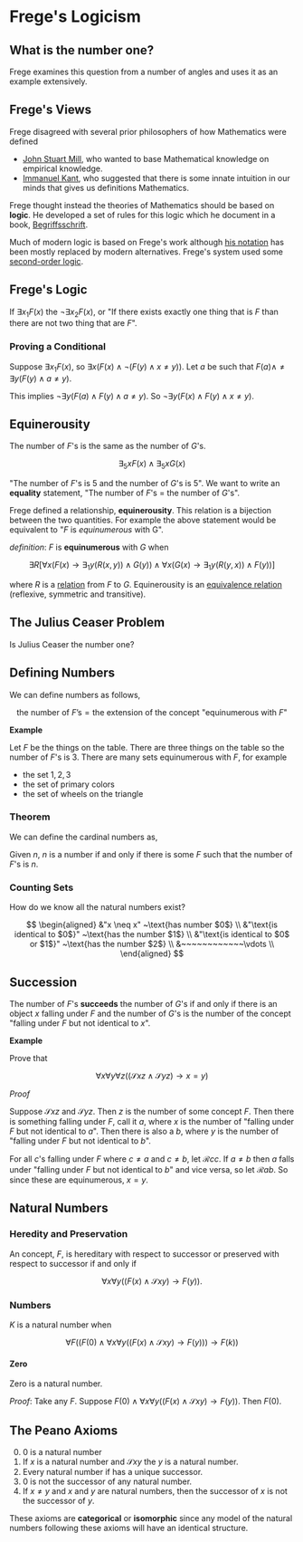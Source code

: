 # Frege's Logicism

## What is the number one?

Frege examines this question from a number of angles and uses it as an example extensively.

## Frege's Views

Frege disagreed with several prior philosophers of how Mathematics were defined

* [John Stuart Mill](https://en.wikipedia.org/wiki/John_Stuart_Mill), who wanted to base Mathematical knowledge on empirical knowledge.
* [Immanuel Kant](https://en.wikipedia.org/wiki/Immanuel_Kant), who suggested that there is some innate intuition in our minds that gives us definitions Mathematics.

Frege thought instead the theories of Mathematics should be based on **logic**. He developed a set of rules for this logic which he document in a book, [Begriffsschrift](https://en.wikipedia.org/wiki/Begriffsschrift).

Much of modern logic is based on Frege's work although [his notation](https://en.wikipedia.org/wiki/Begriffsschrift#Notation_and_the_system) has been mostly replaced by modern alternatives. Frege's system used some [second-order logic](/appx/logic#second-order-logic).

## Frege's Logic

If $\exists x_1 F(x)$ the $\neg \exists x_2 F(x)$, or "If there exists exactly one thing that is $F$ than there are not two thing that are $F$".

### Proving a Conditional

Suppose $\exists x_1 F(x)$, so $\exists x(F(x) \wedge \neg (F(y) \wedge x \neq y))$. Let $a$ be such that $F(a) \wedge \neq \exists y(F(y) \wedge a \neq y)$.

This implies $\neg \exists y (F(a) \wedge F(y) \wedge a \neq y)$. So $\neg \exists y(F(x) \wedge F(y) \wedge x \neq y)$.

## Equinerousity

The number of $F$'s is the same as the number of $G$'s.

$$
    \exists_5 x F(x) \wedge \exists_5 x G(x)
$$

"The number of $F$'s is 5 and the number of $G$'s is 5". We want to write an **equality** statement, "The number of $F$'s $=$ the number of $G$'s".

Frege defined a relationship, **equinerousity**. This relation is a bijection between the two quantities. For example the above statement would be equivalent to "$F$ is _equinumerous_ with G".

_definition_: $F$ is **equinumerous** with $G$ when

$$
    \exists R \left[
        \forall x \left( F(x) \to \exists_1 y \left( R \left( x,y \right) \right) \wedge G(y) \right)
    \wedge
        \forall x \left( G(x) \to \exists_1 y \left( R \left( y,x \right) \right) \wedge F(y) \right)
    \right]
$$

where $R$ is a [relation](/appx/logic#relations) from $F$ to $G$. Equinerousity is an [equivalence relation](https://uvicnotes.github.io/MATH-122/notes/2-4-equivalence-relations/) (reflexive, symmetric and transitive).

## The Julius Ceaser Problem

Is Julius Ceaser the number one?

## Defining Numbers

We can define numbers as follows,

$$
    \text{the number of $F$'s} = \text{the extension of the concept "equinumerous with $F$"}
$$

**Example**

Let $F$ be the things on the table. There are three things on the table so the number of $F$'s is $3$. There are many sets equinumerous with $F$, for example

* the set ${1,2,3}$
* the set of primary colors
* the set of wheels on the triangle

### Theorem

We can define the cardinal numbers as,

Given $n$, $n$ is a number if and only if there is some $F$ such that the number of $F$'s is $n$.

### Counting Sets

How do we know all the natural numbers exist?

$$
\begin{aligned}
    &"x \neq x" ~\text{has number $0$} \\
    &"\text{is identical to $0$}" ~\text{has the number $1$} \\
    &"\text{is identical to $0$ or $1$}" ~\text{has the number $2$} \\
    &~~~~~~~~~~~~\vdots \\
\end{aligned}
$$

## Succession

The number of $F$'s **succeeds** the number of $G$'s if and only if there is an object $x$ falling under $F$ and the number of $G$'s is the number of the concept "falling under $F$ but not identical to $x$".

**Example**

Prove that

$$
    \forall x \forall y \forall z \left(\left( \mathcal S xz \wedge \mathcal S yz \right) \to x = y  \right)
$$

*Proof*

Suppose $\mathcal S xz$ and $\mathcal S yz$. Then $z$ is the number of some concept $F$. Then there is something falling under $F$, call it $a$, where $x$ is the number of "falling under $F$ but not identical to $a$". Then there is also a $b$, where $y$ is the number of "falling under $F$ but not identical to $b$".

For all $c$'s falling under $F$ where $c \neq a$ and $c \neq b$, let $\mathcal R cc$. If $a \neq b$ then $a$ falls under "falling under $F$ but not identical to $b$" and vice versa, so let $\mathcal R ab$. So since these are equinumerous, $x = y$.


## Natural Numbers

### Heredity and Preservation

An concept, $F$, is hereditary with respect to successor or preserved with respect to successor if and only if

$$
    \forall x \forall y ( ( F(x) \wedge \mathcal S xy ) \to F(y) ).
$$

### Numbers

$K$ is a natural number when

$$
    \forall F \Bigg( \bigg( F(0) \wedge \forall x \forall y \Big( \big( F(x) \wedge \mathcal S xy \big) \to F(y) \Big) \bigg) \to F(k) \Bigg)
$$

#### Zero

Zero is a natural number. 

*Proof*: Take any $F$. Suppose $F(0) \wedge \forall x \forall y \Big( \big( F(x) \wedge \mathcal S xy \big) \to F(y) \Big)$. Then $F(0)$.

## The Peano Axioms

0. $0$ is a natural number
1. If $x$ is a natural number and $\mathcal Sxy$ the $y$ is a natural number.
2. Every natural number if has a unique successor.
3. $0$ is not the successor of any natural number.
4. If $x \neq y$ and $x$  and $y$ are natural numbers, then the successor of $x$ is not the successor of $y$.

These axioms are **categorical** or **isomorphic** since any model of the natural numbers following these axioms will have an identical structure.

